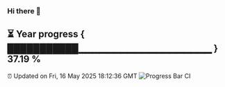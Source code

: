 ### Hi there 👋
⏳ Year progress { ███████████▁▁▁▁▁▁▁▁▁▁▁▁▁▁▁▁▁▁▁ } 37.19 %
---
⏰ Updated on Fri, 16 May 2025 18:12:36 GMT
![Progress Bar CI](https://github.com/Moyi321/Moyi321/workflows/Progress%20Bar%20CI/badge.svg)
